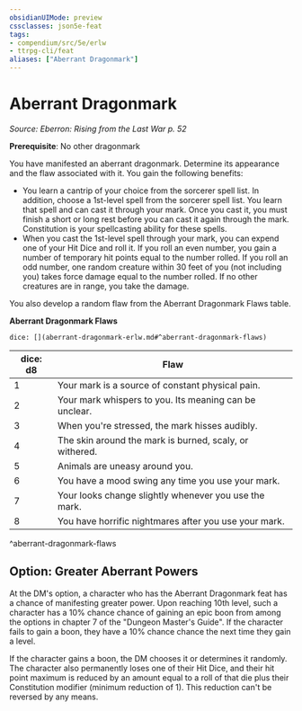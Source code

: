 ```yaml
---
obsidianUIMode: preview
cssclasses: json5e-feat
tags:
- compendium/src/5e/erlw
- ttrpg-cli/feat
aliases: ["Aberrant Dragonmark"]
---
```

# Aberrant Dragonmark
*Source: Eberron: Rising from the Last War p. 52*  

**Prerequisite**: No other dragonmark

You have manifested an aberrant dragonmark. Determine its appearance and the flaw associated with it. You gain the following benefits:

- You learn a cantrip of your choice from the sorcerer spell list. In addition, choose a 1st-level spell from the sorcerer spell list. You learn that spell and can cast it through your mark. Once you cast it, you must finish a short or long rest before you can cast it again through the mark. Constitution is your spellcasting ability for these spells.  
- When you cast the 1st-level spell through your mark, you can expend one of your Hit Dice and roll it. If you roll an even number, you gain a number of temporary hit points equal to the number rolled. If you roll an odd number, one random creature within 30 feet of you (not including you) takes force damage equal to the number rolled. If no other creatures are in range, you take the damage.  

You also develop a random flaw from the Aberrant Dragonmark Flaws table.

**Aberrant Dragonmark Flaws**

`dice: [](aberrant-dragonmark-erlw.md#^aberrant-dragonmark-flaws)`

| dice: d8 | Flaw |
|----------|------|
| 1 | Your mark is a source of constant physical pain. |
| 2 | Your mark whispers to you. Its meaning can be unclear. |
| 3 | When you're stressed, the mark hisses audibly. |
| 4 | The skin around the mark is burned, scaly, or withered. |
| 5 | Animals are uneasy around you. |
| 6 | You have a mood swing any time you use your mark. |
| 7 | Your looks change slightly whenever you use the mark. |
| 8 | You have horrific nightmares after you use your mark. |
^aberrant-dragonmark-flaws

## Option: Greater Aberrant Powers

At the DM's option, a character who has the Aberrant Dragonmark feat has a chance of manifesting greater power. Upon reaching 10th level, such a character has a 10% chance chance of gaining an epic boon from among the options in chapter 7 of the "Dungeon Master's Guide". If the character fails to gain a boon, they have a 10% chance chance the next time they gain a level.

If the character gains a boon, the DM chooses it or determines it randomly. The character also permanently loses one of their Hit Dice, and their hit point maximum is reduced by an amount equal to a roll of that die plus their Constitution modifier (minimum reduction of 1). This reduction can't be reversed by any means.
